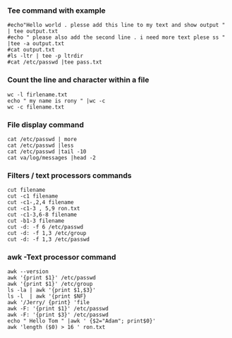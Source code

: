 


### Tee command with example
```
#echo"Hello world . plesse add this line to my text and show output " | tee output.txt
#echo " please also add the second line . i need more text plese ss " |tee -a output.txt
#cat output.txt
#ls -ltr | tee -p ltrdir
#cat /etc/passwd |tee pass.txt
```
### Count the line and character  within a file 
```
wc -l firlename.txt
echo " my name is rony " |wc -c
wc -c filename.txt
```
### File display command 
```
cat /etc/passwd | more
cat /etc/passwd |less
cat /etc/passwd |tail -10
cat va/log/messages |head -2
```
### Filters / text processors commands
```
cut filename
cut -c1 filename
cut -c1-,2,4 filename
cut -c1-3 , 5,9 ron.txt
cut -c1-3,6-8 filename
cut -b1-3 filename
cut -d: -f 6 /etc/passwd
cut -d: -f 1,3 /etc/group
cut -d: -f 1,3 /etc/passwd
```
### awk -Text processor command
```
awk --version
awk '{print $1}' /etc/passwd
awk '{print $1}' /etc/group
ls -la | awk '{print $1,$3}'
ls -l  | awk '{print $NF} 
awk '/Jerry/ {print} 'file
awk -F: '{print $1}' /etc/passwd
awk -F: '{print $3}' /etc/passwd
echo " Hello Tom " |awk ' {$2="Adam"; print$0}'
awk 'length ($0) > 16 ' ron.txt 

```
